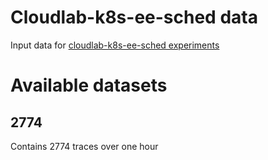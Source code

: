 # Cloudlab-k8s-ee-sched data

Input data for [cloudlab-k8s-ee-sched experiments](https://github.com/H3rby7/cloudlab-k8s-ee-sched)

# Available datasets

## 2774

Contains 2774 traces over one hour
